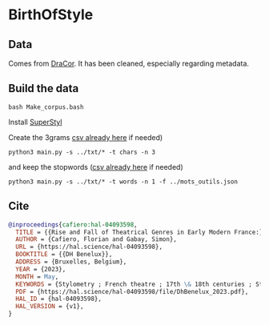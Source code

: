 # BirthOfStyle

## Data

Comes from [DraCor](https://github.com/dracor-org). It has been cleaned, especially regarding metadata.

## Build the data

```console
bash Make_corpus.bash
```

Install [SuperStyl](https://github.com/SupervisedStylometry/SuperStyl)

Create the 3grams [csv already here](https://github.com/gabays/RiseAndFall/blob/main/feats_tests_n3_k_5000.csv) if needed)

```console
python3 main.py -s ../txt/* -t chars -n 3
```

and keep the stopwords ([csv already here](https://github.com/gabays/RiseAndFall/blob/main/feats_tests_n1_k_5000.csv) if needed)
```console
python3 main.py -s ../txt/* -t words -n 1 -f ../mots_outils.json
```

## Cite

```bibtex
@inproceedings{cafiero:hal-04093598,
  TITLE = {{Rise and Fall of Theatrical Genres in Early Modern France:}},
  AUTHOR = {Cafiero, Florian and Gabay, Simon},
  URL = {https://hal.science/hal-04093598},
  BOOKTITLE = {{DH Benelux}},
  ADDRESS = {Bruxelles, Belgium},
  YEAR = {2023},
  MONTH = May,
  KEYWORDS = {Stylometry ; French theatre ; 17th \& 18th centuries ; Stylistics ; Stylom{\'e}trie ; Stylistique  litt{\'e}rature fran{\c c}aise ; Th{\'e}{\^a}tre classique -- France},
  PDF = {https://hal.science/hal-04093598/file/DhBenelux_2023.pdf},
  HAL_ID = {hal-04093598},
  HAL_VERSION = {v1},
}
```